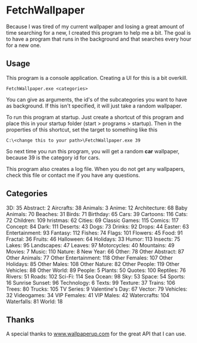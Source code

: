 FetchWallpaper
==============
Because I was tired of my current wallpaper and losing a great amount of time searching for a new, I created this program to help me a bit. The goal is to have a program that runs in the background and that searches every hour for a new one. 

Usage
-----
This program is a console application. Creating a UI for this is a bit overkill. 
	
	FetchWallpaper.exe <categories>

You can give as arguments, the id's of the subcategories you want to have as background. If this isn't specified, it will just take a random wallpaper.

To run this program at startup. Just create a shortcut of this program and place this in your startup folder (start > programs > startup). Then in the properties of this shortcut, set the target to something like this

	C:\<change this to your path>\FetchWallpaper.exe 39
	
So next time you run this program, you will get a random **car** wallpaper, because 39 is the category id for cars.

This program also creates a log file. When you do not get any wallpapers, check this file or contact me if you have any questions.
	
Categories
----------
3D: 35
Abstract: 2
Aircrafts: 38
Animals: 3
Anime: 12
Architecture: 68
Baby Animals: 70
Beaches: 31
Birds: 71
Birthday: 65
Cars: 39
Cartoons: 116
Cats: 72
Children: 109
hristmas: 62
Cities: 69
Classic Games: 115
Comics: 117
Concept: 84
Dark: 111
Deserts: 43
Dogs: 73
Drinks: 92
Drops: 44
Easter: 63
Entertainment: 93
Fantasy: 112
Fishes: 74
Flags: 101
Flowers: 45
Food: 91
Fractal: 36
Fruits: 46
Halloween: 64
Holidays: 33
Humor: 113
Insects: 75
Lakes: 95
Landscapes: 47
Leaves: 97
Motorcycles: 40
Mountains: 49
Movies: 7
Music: 110
Nature: 8
New Year: 66
Other: 78
Other Abstract: 87
Other Animals: 77
Other Entertainment: 118
Other Females: 107
Other Holidays: 85
Other Males: 108
Other Nature: 82
Other People: 119
Other Vehicles: 88
Other World: 89
People: 5
Plants: 50
Quotes: 100
Reptiles: 76
Rivers: 51
Roads: 102
Sci-Fi: 114
Sea Ocean: 98
Sky: 53
Space: 54
Sports: 16
Sunrise Sunset: 96
Technology: 6
Texts: 99
Texture: 37
Trains: 106
Trees: 80
Trucks: 105
TV Series: 9
Valentine's Day: 67
Vector: 79
Vehicles: 32
Videogames: 34
VIP Females: 41
VIP Males: 42
Watercrafts: 104
Waterfalls: 81
World: 18

Thanks
------
A special thanks to www.wallpaperup.com for the great API that I can use.
